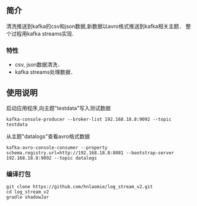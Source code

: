## 简介

清洗推送到kafka的csv和json数据,新数据以avro格式推送到kafka相关主题．
整个过程用kafka streams实现.

### 特性

- csv, json数据清洗．
- kafka streams处理数据．

## 使用说明

启动应用程序,向主题"testdata"写入测试数据
```
kafka-console-producer --broker-list 192.168.18.8:9092 --topic testdata
```
从主题"datalogs"查看avro格式数据
```
kafka-avro-console-consumer --property schema.registry.url=http://192.168.18.8:8081 --bootstrap-server 192.168.18.8:9092 --topic datalogs
```

### 编译打包

```
git clone https://github.com/hnlaomie/log_stream_v2.git
cd log_stream_v2
gradle shadowJar
```
